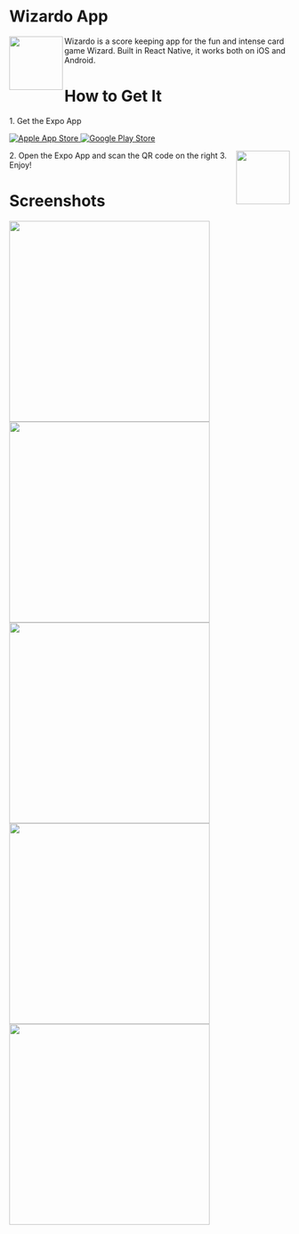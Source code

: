 # Wizardo App
<div>
  <image
  	align="left"
    width="96"
  	src="https://github.com/tonyzhang617/wizardo/blob/master/assets/wizard.jpg" />
  <p>
  Wizardo is a score keeping app for the fun and intense card game Wizard. Built in React Native, it works both on iOS and Android.  
  </p>
</div>

# How to Get It
<div>
  1. Get the Expo App
  <p>
  <a href="https://itunes.apple.com/app/apple-store/id982107779?ct=www&amp;mt=8">
    <img src="https://d30j33t1r58ioz.cloudfront.net/static/download-apple.png?ed86e2c798c0ebfc1e62be74f1f8dfcc" alt="Apple App Store">
  </a>
  <a href="https://play.google.com/store/apps/details?id=host.exp.exponent&amp;referrer=www">
    <img src="https://d30j33t1r58ioz.cloudfront.net/static/download-google.png?ed86e2c798c0ebfc1e62be74f1f8dfcc" alt="Google Play Store">
  </a>
  </p>
  2. Open the Expo App and scan the QR code on the right
  <image
    align="right"
    width="96"
    src="https://github.com/tonyzhang617/wizardo/blob/master/assets/qr-code.png" />
  3. Enjoy!
</div>

# Screenshots
<image
  align="left"
  width="360"
	src="https://github.com/tonyzhang617/wizardo/blob/master/assets/screenshot1.png" />
<image
  align="left"
  width="360"
	src="https://github.com/tonyzhang617/wizardo/blob/master/assets/screenshot2.png" />
<image
	align="left"
  width="360"
	src="https://github.com/tonyzhang617/wizardo/blob/master/assets/screenshot3.png" />
<image
	align="left"
  width="360"
	src="https://github.com/tonyzhang617/wizardo/blob/master/assets/screenshot4.png" />
<image
	align="left"
  width="360"
	src="https://github.com/tonyzhang617/wizardo/blob/master/assets/screenshot5.png" />

